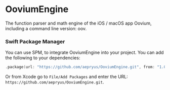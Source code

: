 # OoviumEngine

The function parser and math engine of the iOS / macOS app Oovium, including a command line version: oov.

### Swift Package Manager

You can use SPM, to integrate OoviumEngine into your project.  You can add the following to your dependencies:

```swift
.package(url: "https://github.com/aepryus/OoviumEngine.git", from: "1.0.0"),
```

Or from Xcode go to `File/Add Packages` and enter the URL: `https://github.com/aepryus/OoviumEngine.git`.
